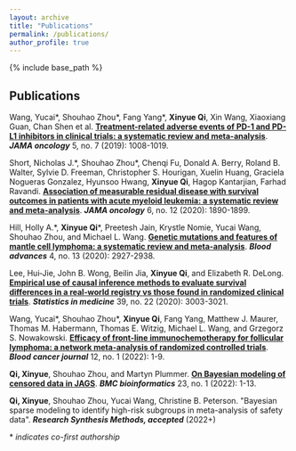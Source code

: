 ```yaml
---
layout: archive
title: "Publications"
permalink: /publications/
author_profile: true
---
```


{% include base_path %}

## Publications 

Wang, Yucai\*, Shouhao Zhou\*, Fang Yang\*, **Xinyue Qi**, Xin Wang, Xiaoxiang Guan, Chan Shen et al. [**Treatment-related adverse events of PD-1 and PD-L1 inhibitors in clinical trials: a systematic review and meta-analysis**](https://jamanetwork.com/journals/jamaoncology/fullarticle/2731143). ***JAMA oncology*** 5, no. 7 (2019): 1008-1019.

Short, Nicholas J.\*, Shouhao Zhou\*, Chenqi Fu, Donald A. Berry, Roland B. Walter, Sylvie D. Freeman, Christopher S. Hourigan,  Xuelin Huang, Graciela Nogueras Gonzalez, Hyunsoo Hwang, **Xinyue Qi**, Hagop Kantarjian, Farhad Ravandi. [**Association of measurable residual disease with survival outcomes in patients with acute myeloid leukemia: a systematic review and meta-analysis**](https://jamanetwork.com/journals/jamaoncology/fullarticle/2771199). ***JAMA oncology*** 6, no. 12 (2020): 1890-1899.

Hill, Holly A.\*, **Xinyue Qi**\*, Preetesh Jain, Krystle Nomie, Yucai Wang, Shouhao Zhou, and Michael L. Wang. [**Genetic mutations and features of mantle cell lymphoma: a systematic review and meta-analysis**](https://doi.org/10.1182/bloodadvances.2019001350). ***Blood advances*** 4, no. 13 (2020): 2927-2938.

Lee, Hui‐Jie, John B. Wong, Beilin Jia, **Xinyue Qi**, and Elizabeth R. DeLong. [**Empirical use of causal inference methods to evaluate survival differences in a real‐world registry vs those found in randomized clinical trials**](https://doi.org/10.1002/sim.8581). ***Statistics in medicine*** 39, no. 22 (2020): 3003-3021.

Wang, Yucai\*, Shouhao Zhou\*, **Xinyue Qi**, Fang Yang, Matthew J. Maurer, Thomas M. Habermann, Thomas E. Witzig, Michael L. Wang, and Grzegorz S. Nowakowski. [**Efficacy of front-line immunochemotherapy for follicular lymphoma: a network meta-analysis of randomized controlled trials**](https://doi.org/10.1038/s41408-021-00598-x). ***Blood cancer journal*** 12, no. 1 (2022): 1-9.

**Qi, Xinyue**, Shouhao Zhou, and Martyn Plummer. [**On Bayesian modeling of censored data in JAGS**](https://doi.org/10.1186/s12859-021-04496-8). ***BMC bioinformatics*** 23, no. 1 (2022): 1-13.

**Qi, Xinyue**, Shouhao Zhou, Yucai Wang, Christine B. Peterson. "Bayesian sparse modeling to identify high-risk subgroups in meta-analysis of safety data". ***Research Synthesis Methods, accepted*** (2022+)

\* *indicates co-first authorship*
